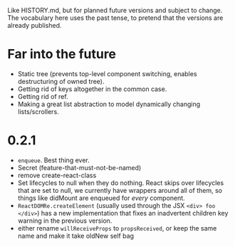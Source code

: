 Like HISTORY.md, but for planned future versions and subject to change. The vocabulary here uses the past tense, to pretend that the versions are already published.

# Far into the future

- Static tree (prevents top-level component switching, enables destructuring of owned tree).
- Getting rid of keys altogether in the common case.
- Getting rid of ref.
- Making a great list abstraction to model dynamically changing lists/scrollers.

# 0.2.1

- `enqueue`. Best thing ever.
- Secret (feature-that-must-not-be-named)
- remove create-react-class
- Set lifecycles to null when they do nothing. React skips over lifecycles that are set to null, we currently have wrappers around all of them, so things like didMount are enqueued for *every* component.
- `ReactDOMRe.createElement` (usually used through the JSX `<div> foo </div>`) has a new implementation that fixes an inadvertent children key warning in the previous version.
- either rename `willReceiveProps` to `propsReceived`, or keep the same name and make it take oldNew self bag
